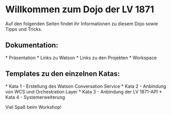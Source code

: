 <h1>Willkommen zum Dojo der LV 1871</h1>

Auf den folgenden Seiten findet ihr Informationen zu diesem Dojo sowie Tipps und Tricks. 

<h2>Dokumentation:</h2> 
* Präsentation 
* Links zu Watson 
* Links zu den Projekten 
* Workspace 

<h2>Templates zu den einzelnen Katas:</h2>
* Kata 1 - Erstellung des Watson Conversation Service 
* Kata 2 - Anbindung von WCS und Orchestration Layer
* Kata 3 - Anbindung der LV 1871-API 
* Kata 4 - Systemerweiterung

Viel Spaß beim Workshop! 
  